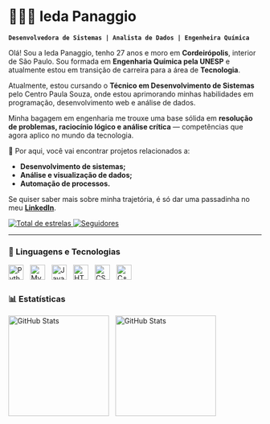 # 👩🏼‍💻 Ieda Panaggio 

**`Desenvolvedora de Sistemas | Analista de Dados | Engenheira Química`**

Olá! Sou a Ieda Panaggio, tenho 27 anos e moro em **Cordeirópolis**, interior de São Paulo. Sou formada em **Engenharia Química pela UNESP** e atualmente estou em transição de carreira para a área de **Tecnologia**.

Atualmente, estou cursando o **Técnico em Desenvolvimento de Sistemas** pelo Centro Paula Souza, onde estou aprimorando minhas habilidades em programação, desenvolvimento web e análise de dados.

Minha bagagem em engenharia me trouxe uma base sólida em **resolução de problemas, raciocínio lógico e análise crítica** — competências que agora aplico no mundo da tecnologia.

🚀 Por aqui, você vai encontrar projetos relacionados a:
- **Desenvolvimento de sistemas;**
- **Análise e visualização de dados;**
- **Automação de processos.**

Se quiser saber mais sobre minha trajetória, é só dar uma passadinha no meu **[LinkedIn](www.linkedin.com/in/iedapanaggio)**.

</a> 
    <a href="https://github.com/IedaP?tab=repositories&sort=stargazers">
        <img 
            alt="Total de estrelas" 
            title="Total de estrelas GitHub" 
            src="https://custom-icon-badges.demolab.com/github/stars/IedaP?color=55960c&style=for-the-badge&labelColor=488207&logo=star&label=estrelas"
        />
    </a>
    <a href="https://github.com/IedaP?tab=followers">
        <img 
            alt="Seguidores" 
            title="Me siga no GitHub" 
            src="https://custom-icon-badges.demolab.com/github/followers/IedaP?color=236ad3&labelColor=1155ba&style=for-the-badge&logo=github&label=Seguidores&logoColor=white"
        />
    </a>
</p>

---

### 🤖 Linguagens e Tecnologias

<img 
    align="left" 
    alt="Python" 
    title="Python"
    width="30px" 
    style="padding-right: 10px;" 
    src="https://cdn.jsdelivr.net/gh/devicons/devicon@latest/icons/python/python-original.svg" 
/>
<img 
    align="left" 
    alt="MySQL" 
    title="MySQL / SQL" 
    width="30px" 
    style="padding-right: 10px;" 
    src="https://cdn.jsdelivr.net/gh/devicons/devicon@latest/icons/mysql/mysql-original.svg" 
/>
<img 
    align="left" 
    alt="Java" 
    title="Java" 
    width="30px" 
    style="padding-right: 10px;" 
    src="https://cdn.jsdelivr.net/gh/devicons/devicon@latest/icons/java/java-original.svg" 
/>
<img 
    align="left" 
    alt="HTML"
    title="HTML" 
    width="30px" 
    style="padding-right: 10px;" 
    src="https://cdn.jsdelivr.net/gh/devicons/devicon@latest/icons/html5/html5-original.svg" 
/>
<img 
    align="left" 
    alt="CSS" 
    title="CSS"
    width="30px" 
    style="padding-right: 10px;" 
    src="https://cdn.jsdelivr.net/gh/devicons/devicon@latest/icons/css3/css3-original.svg" 
/>
<img 
    align="left" 
    alt="C++" 
    title="C++" 
    width="30px" 
    style="padding-right: 10px;" 
    src="https://cdn.jsdelivr.net/gh/devicons/devicon@latest/icons/cplusplus/cplusplus-original.svg" 
/>
<br/>
<br/>

### 📊 Estatísticas

<p>
  <img 
    align="left" 
    alt="GitHub Stats" 
    height="200" 
    style="padding-right: 10px;" 
    src="https://github-readme-stats.vercel.app/api?username=IedaP&show_icons=true&theme=tokyonight&include_all_commits=true&locale=pt-br" 
  />


<img 
      align="left" 
      alt="GitHub Stats" 
      height="200" 
      src="https://github-readme-stats.vercel.app/api/top-langs/?username=IedaP&theme=tokyonight&layout=compact&custom_title=Tecnologias&langs_count=9" 
  />

</p>

